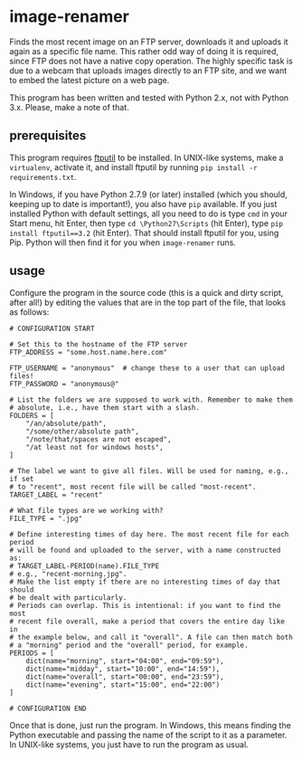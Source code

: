 # image-renamer
Finds the most recent image on an FTP server, downloads it and uploads it again as a specific file name. This rather odd way of doing it is required, since FTP does not have a native copy operation. The highly specific task is due to a webcam that uploads images directly to an FTP site, and we want to embed the latest picture on a web page.

This program has been written and tested with Python 2.x, not with Python 3.x. Please, make a note of that.

## prerequisites
This program requires [ftputil](http://ftputil.sschwarzer.net/trac) to be installed. In UNIX-like systems, make a `virtualenv`, activate it, and install ftputil by running `pip install -r requirements.txt`. 

In Windows, if you have Python 2.7.9 (or later) installed (which you should, keeping up to date is important!), you also have `pip` available. If you just installed Python with default settings, all you need to do is type `cmd` in your Start menu, hit Enter, then type `cd \Python27\Scripts` (hit Enter), type `pip install ftputil==3.2` (hit Enter). That should install ftputil for you, using Pip. Python will then find it for you when `image-renamer` runs.

## usage
Configure the program in the source code (this is a quick and dirty script, after all!) by editing the values that are in the top part of the file, that looks as follows:

	# CONFIGURATION START
	
	# Set this to the hostname of the FTP server
	FTP_ADDRESS = "some.host.name.here.com"
	
	FTP_USERNAME = "anonymous"  # change these to a user that can upload files!
	FTP_PASSWORD = "anonymous@"
	
	# List the folders we are supposed to work with. Remember to make them
	# absolute, i.e., have them start with a slash.
	FOLDERS = [
	    "/an/absolute/path",
	    "/some/other/absolute path",
	    "/note/that/spaces are not escaped",
	    "/at least not for windows hosts",
	]
	
	# The label we want to give all files. Will be used for naming, e.g., if set
	# to "recent", most recent file will be called "most-recent".
	TARGET_LABEL = "recent"
	
	# What file types are we working with?
	FILE_TYPE = ".jpg"
	
	# Define interesting times of day here. The most recent file for each period
	# will be found and uploaded to the server, with a name constructed as:
	# TARGET_LABEL-PERIOD(name).FILE_TYPE
	# e.g., "recent-morning.jpg".
	# Make the list empty if there are no interesting times of day that should
	# be dealt with particularly.
	# Periods can overlap. This is intentional: if you want to find the most
	# recent file overall, make a period that covers the entire day like in
	# the example below, and call it "overall". A file can then match both
	# a "morning" period and the "overall" period, for example.
	PERIODS = [
	    dict(name="morning", start="04:00", end="09:59"),
	    dict(name="midday", start="10:00", end="14:59"),
	    dict(name="overall", start="00:00", end="23:59"),
	    dict(name="evening", start="15:00", end="22:00")
	]
	
	# CONFIGURATION END

Once that is done, just run the program. In Windows, this means finding the Python executable and passing the name of the script to it as a parameter. In UNIX-like systems, you just have to run the program as usual.
